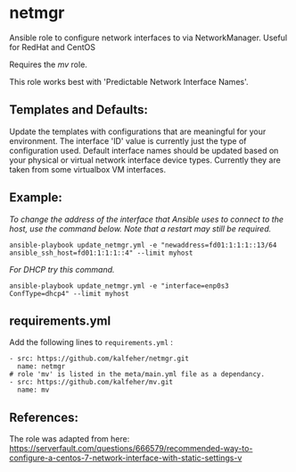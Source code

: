 # netmgr
 Ansible role to configure network interfaces to via NetworkManager. Useful for RedHat and CentOS

 Requires the *mv* role.

 This role works best with 'Predictable Network Interface Names'.

## Templates and Defaults:
Update the templates with configurations that are meaningful for your environment. The interface 'ID' value is currently just the type of configuration used.
Default interface names should be updated based on your physical or virtual network interface device types. Currently they are taken from some virtualbox VM interfaces.

## Example:
 _To change the address of the interface that Ansible uses to connect to the host, use the command below. Note that a restart may still be required._

 `ansible-playbook update_netmgr.yml -e "newaddress=fd01:1:1:1::13/64 ansible_ssh_host=fd01:1:1:1::4" --limit myhost`

 _For DHCP try this command._

 `ansible-playbook update_netmgr.yml -e "interface=enp0s3 ConfType=dhcp4" --limit myhost`

## requirements.yml
Add the following lines to `requirements.yml` :

~~~
- src: https://github.com/kalfeher/netmgr.git
  name: netmgr
# role 'mv' is listed in the meta/main.yml file as a dependancy.
- src: https://github.com/kalfeher/mv.git
  name: mv
~~~

## References:
The role was adapted from here:  https://serverfault.com/questions/666579/recommended-way-to-configure-a-centos-7-network-interface-with-static-settings-v
